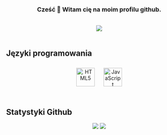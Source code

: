 ### <div align="center">Cześć 👋 Witam cię na moim profilu github.</div>  
<br/>  

<div align="center">
<img src="https://komarev.com/ghpvc/?username=vbajba&&style=flat-square" align="center" />
</div>  

<br/>  

## Języki programowania

<div align="center">  
<img style="margin: 10px" src="https://profilinator.rishav.dev/skills-assets/html5-original-wordmark.svg" alt="HTML5" height="50" />  
<img style="margin: 10px" src="https://profilinator.rishav.dev/skills-assets/javascript-original.svg" alt="JavaScript" height="50" />  
</div>

</td></tr></table>  

<br/>  

## Statystyki Github 
<div align="center">
  <img src="https://github-readme-stats.vercel.app/api?username=vbajba&show_icons=true&count_private=true&hide_border=true">
  <img src="https://github-readme-stats.vercel.app/api/top-langs/?username=vbajba&hide_border=true&layout=compact">
